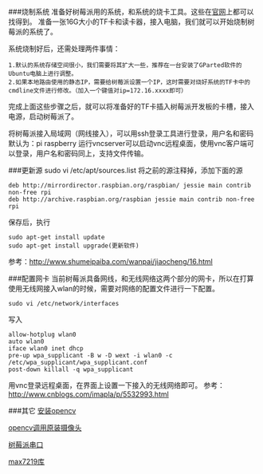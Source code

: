 ###烧制系统
准备好树莓派用的系统，和系统的烧卡工具。这些在[官网](https://www.raspberrypi.org/)上都可以找得到。
准备一张16G大小的TF卡和读卡器，接入电脑，我们就可以开始烧制树莓派的系统了。

系统烧制好后，还需处理两件事情：

    1.默认的系统存储空间很小，我们需要将其扩大一些，推荐在一台安装了GParted软件的Ubuntu电脑上进行调整。
    2.如果本地路由使用的静态IP，需要给树莓派设置一个IP，这时需要对烧好系统的TF卡中的cmdline文件进行修改。（加入一个键值对ip=172.16.xxxx即可）

完成上面这些步骤之后，就可以将准备好的TF卡插入树莓派开发板的卡槽，接入电源，启动树莓派了。

将树莓派接入局域网（网线接入），可以用ssh登录工具进行登录，用户名和密码默认为：pi raspberry
运行vncserver可以启动vnc远程桌面，使用vnc客户端可以登录，用户名和密码同上，支持文件传输。

###更新源
    sudo vi  /etc/apt/sources.list 
将之前的源注释掉，添加下面的源

    deb http://mirrordirector.raspbian.org/raspbian/ jessie main contrib non-free rpi
    deb http://archive.raspbian.org/raspbian jessie main contrib non-free rpi
保存后，执行 

    sudo apt-get install update 
    sudo apt-get install upgrade(更新软件)
参考：http://www.shumeipaiba.com/wanpai/jiaocheng/16.html

###配置网卡
当前树莓派具备网线，和无线网络这两个部分的网卡，所以在打算使用无线网接入wlan的时候，需要对网络的配置文件进行一下配置。

    sudo vi /etc/network/interfaces
写入

    allow-hotplug wlan0
    auto wlan0
    iface wlan0 inet dhcp  
    pre-up wpa_supplicant -B w -D wext -i wlan0 -c /etc/wpa_supplicant/wpa_supplicant.conf 
    post-down killall -q wpa_supplicant
用vnc登录远程桌面，在界面上设置一下接入的无线网络即可。
参考：http://www.cnblogs.com/imapla/p/5532993.html

###其它
[安装opencv](https://pypi.python.org/pypi/opencv-python)

[opencv调用原装摄像头](http://blog.csdn.net/leeyunj/article/details/53482265)

[树莓派串口](http://blog.csdn.net/yangqicong11/article/details/26571787)

[max7219库](https://max7219.readthedocs.io/en/latest/)
